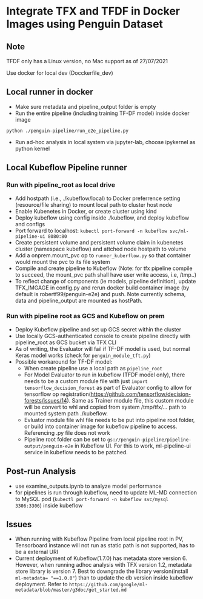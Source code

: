 # Integrate TFX and TFDF in Docker Images using Penguin Dataset

## Note

TFDF only has a Linux version, no Mac support as of 27/07/2021

Use docker for local dev (Docckerfile_dev)

## Local runner in docker

- Make sure metadata and pipeline_output folder is empty
- Run the entire pipeline (including training TF-DF model) inside docker image

```
python ./penguin-pipeline/run_e2e_pipeline.py
```

- Run ad-hoc analysis in local system via jupyter-lab, choose ipykernel as python kernel

## Local Kubeflow Pipeline runner

### Run with pipeline_root as local drive
- Add hostpath (i.e., ./kubeflow/local) to Docker preferrence setting (resource/file sharing) to mount local path to cluster host node
- Enable Kubenetes in Docker, or create cluster using kind
- Deploy kubeflow using config inside ./kubeflow, and deploy kubeflow and configs
- Port forward to localhost: `kubectl port-forward -n kubeflow svc/ml-pipeline-ui 8080:80`
- Create persistent volume and persistent volume claim in kubenetes cluster (namespace kubeflow) and attched node hostpath to volume
- Add a onprem.mount_pvc op to `runner_kuberflow.py` so that container would mount the pvc to its file system
- Compile and create pipeline to Kubeflow (Note: for tfx pipeline compile to succeed, the mount_pvc path shall have user write access, i.e, /tmp..)
- To reflect change of components (ie models, pipeline definition), update TFX_IMGAGE in config.py and rerun docker build container image (by default is robertf99/penguin-e2e) and push. Note currently schema, data and pipeline_output are mounted as hostPath.

### Run with pipeline root as GCS and Kubeflow on prem
- Deploy Kubeflow pipeline and set up GCS secret within the cluster
- Use locally GCS-authenticated console to create pipeline directly with pipeline_root as GCS bucket via TFX CLI
- As of writing, the Evaluator will fail if TF-DF model is used, but normal Keras model works (check for `penguin_module_tft.py`)
- Possible workaround for TF-DF model:
    - When create pipeline use a local path as `pipeline_root`
    - For Model Evaluator to run in kubeflow (TFDF model only), there needs to be a custom module file with just `import tensorflow_decision_forest` as part of Evaluator config to allow for tensorflow op registration(https://github.com/tensorflow/decision-forests/issues/14). Same as Trainer module file, this custom module will be convert to whl and copied from system /tmp/tfx/... path to mounted system path ./kubeflow.
    - Evluator module file whl file needs to be put into pipeline root folder, or build into container image for kubeflow pipeline to access. Referencing .py file does not work
    - Pipeline root folder can be set to `gs://penguin-pipeline/pipeline-output/penguin-e2e` in Kubeflow UI. For this to work, ml-pipeline-ui service in kubeflow needs to be patched.


## Post-run Analysis

- use examine_outputs.ipynb to analyze model performance
- for pipelines is run through kubeflow, need to update ML-MD connection to MySQL pod (`kubectl port-forward -n kubeflow svc/mysql 3306:3306`) inside kubeflow

## Issues

- When running with Kubeflow Pipeline from local pipeline root in PV, Tensorboard instance will not run as static path is not supported, has to be a external URI
- Current deployment of Kubeflow(1.7.0) has metadata store version 6. However, when running adhoc analysis with TFX version 1.2, metadata store library is version 7. Best to downgrade the library version(install `ml-metadata= "==1.0.0"`) than to update the db version inside kubeflow deployment. Refer to `https://github.com/google/ml-metadata/blob/master/g3doc/get_started.md`